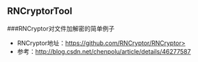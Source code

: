 ## RNCryptorTool

###RNCryptor对文件加解密的简单例子

> 
- RNCryptor地址：https://github.com/RNCryptor/RNCryptor>
- 参考：http://blog.csdn.net/chenpolu/article/details/46277587